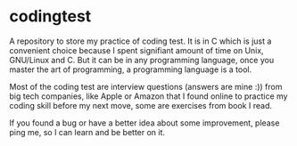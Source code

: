# codingtest

A repository to store my practice of coding test. It is in C which is just a convenient choice because I spent signifiant amount of
time on Unix, GNU/Linux and C. But it can be in any programming language, once you master the art of programming, a programming language
is a tool.

Most of the coding test are interview questions (answers are mine :)) from big tech companies, like Apple or Amazon that I found online
to practice my coding skill before my next move, some are exercises from book I read.

If you found a bug or have a better idea about some improvement, please ping me, so I can learn and be better on it.
